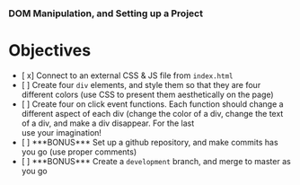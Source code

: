 ### DOM Manipulation, and Setting up a Project

<h1>Objectives</h1>
<ul>
    <li>[ x] Connect to an external CSS & JS file from <code>index.html</code></li>
    <li>[ ] Create four <code>div</code> elements, and style them so that they are four different colors (use CSS to  present them aesthetically on the page)</li>
    <li>[ ] Create four on click event functions. Each function should change a different aspect of each div (change the color of a div, change the text of a div, and make a div disappear. For the last <div> use your imagination!</li>
    <li>[ ] ***BONUS*** Set up a github repository, and make commits has you go (use proper comments)</li> 
    <li>[ ] ***BONUS*** Create a <code>development</code> branch, and merge to master as you go</li> 
</ul>

